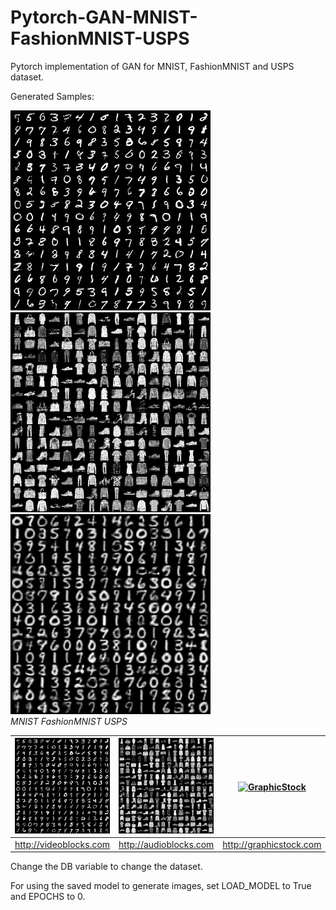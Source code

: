 # Pytorch-GAN-MNIST-FashionMNIST-USPS
Pytorch implementation of GAN for MNIST, FashionMNIST and USPS dataset.

Generated Samples:
<p float="left">
  <img src="/results/MNIST.png" width="320" />
  <img src="/results/FashionMNIST.png" width="320" /> 
  <img src="/results/USPS.png" width="320" />
<br>
<em>MNIST</em>
<em>FashionMNIST</em>
<em>USPS</em>
</p>

| [![MNIST](/results/MNIST.png)]()  | [![FashionMNIST](/results/FashionMNIST.png)]() | [![GraphicStock](http://www.graphicstock.com/images/logo.jpg)](http://graphicstock.com) |
|:---:|:---:|:---:|
| http://videoblocks.com | http://audioblocks.com | http://graphicstock.com |

Change the DB variable to change the dataset.

For using the saved model to generate images, set LOAD_MODEL to True and EPOCHS to 0.
